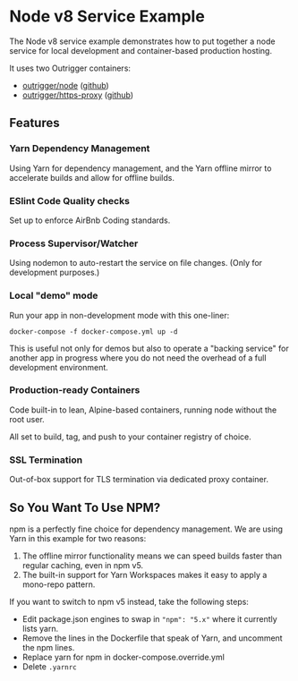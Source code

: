 # Node v8 Service Example

The Node v8 service example demonstrates how to put together a node service for
local development and container-based production hosting.

It uses two Outrigger containers:
* [outrigger/node](https://hub.docker.com/r/outrigger/node) ([github](https://github.com/phase2/docker-node))
* [outrigger/https-proxy](https://hub.docker.com/r/outrigger/https-proxy) ([github](https://github.com/phase2/docker-https-proxy))

## Features

### Yarn Dependency Management

Using Yarn for dependency management, and the Yarn offline mirror to accelerate
builds and allow for offline builds.

### ESlint Code Quality checks

Set up to enforce AirBnb Coding standards.

### Process Supervisor/Watcher

Using nodemon to auto-restart the service on file changes.
(Only for development purposes.)

### Local "demo" mode

Run your app in non-development mode with this one-liner:

```
docker-compose -f docker-compose.yml up -d
```

This is useful not only for demos but also to operate a "backing service" for
another app in progress where you do not need the overhead of a full development
environment.

### Production-ready Containers

Code built-in to lean, Alpine-based containers, running node without the root user.

All set to build, tag, and push to your container registry of choice.

### SSL Termination

Out-of-box support for TLS termination via dedicated proxy container.

## So You Want To Use NPM?

npm is a perfectly fine choice for dependency management. We are using Yarn in
this example for two reasons:

1. The offline mirror functionality means we can speed builds faster than
   regular caching, even in npm v5.
2. The built-in support for Yarn Workspaces makes it easy to apply a mono-repo
   pattern.

If you want to switch to npm v5 instead, take the following steps:

* Edit package.json engines to swap in `"npm": "5.x"` where it currently lists yarn.
* Remove the lines in the Dockerfile that speak of Yarn, and uncomment the npm lines.
* Replace yarn for npm in docker-compose.override.yml
* Delete `.yarnrc`
